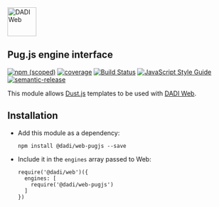 <img src="https://dadi.tech/assets/products/dadi-web-full.png" alt="DADI Web" height="65"/>

## Pug.js engine interface

[![npm (scoped)](https://img.shields.io/npm/v/@dadi/web-pugjs.svg?maxAge=10800&style=flat-square)](https://www.npmjs.com/package/@dadi/web-pugjs)
[![coverage](https://img.shields.io/badge/coverage-57%25-red.svg?style=flat?style=flat-square)](https://github.com/dadi/web-pugjs)
[![Build Status](https://travis-ci.org/dadi/web-pugjs.svg?branch=master)](https://travis-ci.org/dadi/web-pugjs)
[![JavaScript Style Guide](https://img.shields.io/badge/code%20style-standard-brightgreen.svg?style=flat-square)](http://standardjs.com/)
[![semantic-release](https://img.shields.io/badge/%20%20%F0%9F%93%A6%F0%9F%9A%80-semantic--release-e10079.svg?style=flat-square)](https://github.com/semantic-release/semantic-release)

This module allows [Dust.js](https://pugjs.org) templates to be used with [DADI Web](https://github.com/dadi/web).

## Installation

- Add this module as a dependency:

   ```
   npm install @dadi/web-pugjs --save
   ```

- Include it in the `engines` array passed to Web:

   ```npm
   require('@dadi/web')({
     engines: [
       require('@dadi/web-pugjs')
     ]
   })
   ```